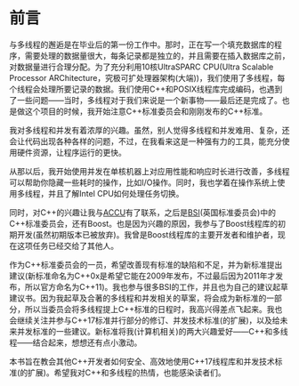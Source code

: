 # 前言

与多线程的邂逅是在毕业后的第一份工作中。那时，正在写一个填充数据库的程序，需要处理的数据量很大，每条记录都是独立的，并且需要在插入数据库之前，对数据量进行合理分配。为了充分利用10核UltraSPARC CPU(Ultra Scalable Processor ARChitecture，究极可扩处理器架构(大端))，我们使用了多线程，每个线程会处理所要记录的数据。我们使用C++和POSIX线程库完成编码，也遇到了一些问题——当时，多线程对于我们来说是一个新事物——最后还是完成了。也是做这个项目的时候，我开始注意C++标准委员会和刚刚发布的C++标准。

我对多线程和并发有着浓厚的兴趣。虽然，别人觉得多线程和并发难用、复杂，还会让代码出现各种各样的问题，不过，在我看来这是一种强有力的工具，能充分使用硬件资源，让程序运行的更快。

从那以后，我开始使用并发在单核机器上对应用性能和响应时长进行改善，多线程可以帮助你隐藏一些耗时的操作，比如I/O操作。同时，我也学着在操作系统上使用多线程，并且了解Intel CPU如何处理任务切换。

同时，对C++的兴趣让我与[ACCU](http://accu.org/)有了联系，之后是[BSI](http://www.bsigroup.com/en-GB/standards/)(英国标准委员会)中的C++标准委员会，还有Boost。也是因为兴趣的原因，我参与了Boost线程库的初期开发(虽然初期版本已被放弃)。我曾是Boost线程库的主要开发者和维护者，现在这项任务已经交给了其他人。

作为C++标准委员会的一员，希望改善现有标准的缺陷和不足，并为新标准提出建议(新标准命名为C++0x是希望它能在2009年发布，不过最后因为2011年才发布，所以官方命名为C++11)。我也参与很多BSI的工作，并且也为自己的建议起草建议书。因为我起草及合著的多线程和并发相关的草案，将会成为新标准的一部分，所以当委员会将多线程提上C++标准的日程时，我高兴得差点飞起来。我也会继续关注并参与C++17标准并行部分的修订、并发技术标准(的扩展)，以及给未来并发标准的一些建议。新标准将我(计算机相关)的两大兴趣爱好——C++和多线程——结合起来，想想还有点小激动。

本书旨在教会其他C++开发者如何安全、高效地使用C++17线程库和并发技术标准(的扩展)。希望我对C++和多线程的热情，也能感染读者们。